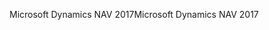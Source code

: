 <span data-ttu-id="a530c-101">Microsoft Dynamics NAV 2017</span><span class="sxs-lookup"><span data-stu-id="a530c-101">Microsoft Dynamics NAV 2017</span></span>